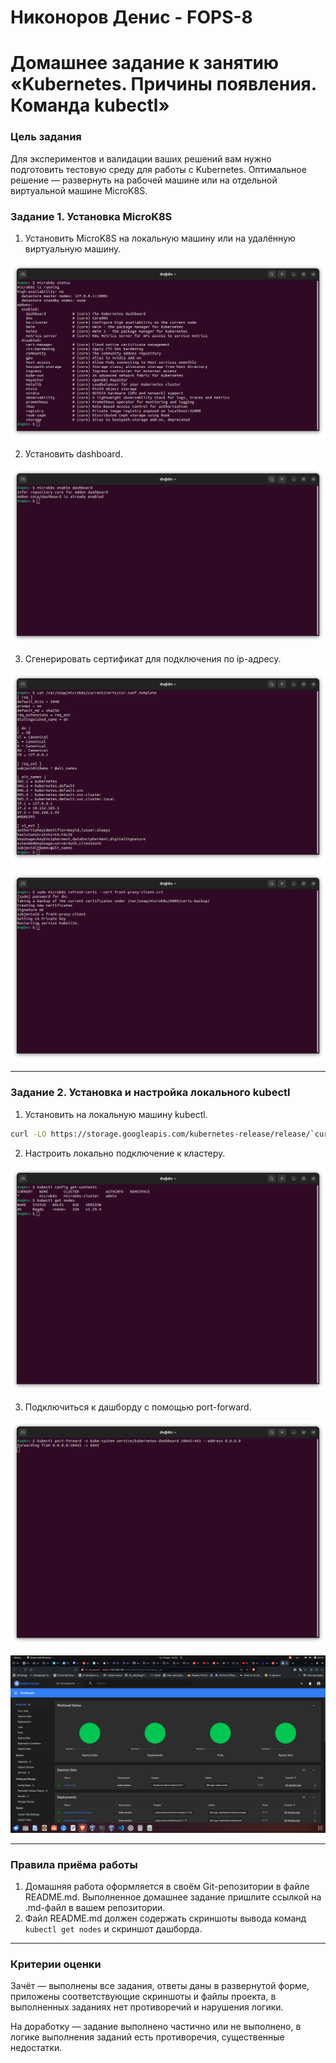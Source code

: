 # Никоноров Денис - FOPS-8

# Домашнее задание к занятию «Kubernetes. Причины появления. Команда kubectl»

### Цель задания

Для экспериментов и валидации ваших решений вам нужно подготовить тестовую среду для работы с Kubernetes. Оптимальное решение — развернуть на рабочей машине или на отдельной виртуальной машине MicroK8S.


### Задание 1. Установка MicroK8S

1. Установить MicroK8S на локальную машину или на удалённую виртуальную машину.

![alt text](img/1.png)

2. Установить dashboard.

![alt text](img/2.png)

3. Сгенерировать сертификат для подключения по ip-адресу.

![alt text](img/3.png)

![alt text](img/4.png)

------

### Задание 2. Установка и настройка локального kubectl
1. Установить на локальную машину kubectl.

```bash
curl -LO https://storage.googleapis.com/kubernetes-release/release/`curl -s https://storage.goohleapis.com/kubernetes-release/release/stable.txt`/bin/linux/amd64/kubectl
```
2. Настроить локально подключение к кластеру.

![alt text](img/5.png)

3. Подключиться к дашборду с помощью port-forward.

![alt text](img/6.png)

![alt text](img/7.png)

------

### Правила приёма работы

1. Домашняя работа оформляется в своём Git-репозитории в файле README.md. Выполненное домашнее задание пришлите ссылкой на .md-файл в вашем репозитории.
2. Файл README.md должен содержать скриншоты вывода команд `kubectl get nodes` и скриншот дашборда.

------

### Критерии оценки
Зачёт — выполнены все задания, ответы даны в развернутой форме, приложены соответствующие скриншоты и файлы проекта, в выполненных заданиях нет противоречий и нарушения логики.

На доработку — задание выполнено частично или не выполнено, в логике выполнения заданий есть противоречия, существенные недостатки.